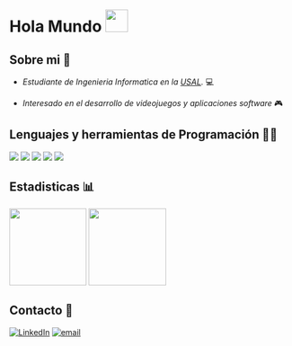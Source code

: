 # Hola Mundo <img src="https://media.tenor.com/images/8c61b781cc924c089c9e6049f7de53b7/tenor.gif" width="40">


## Sobre mi 👀
- *Estudiante de Ingenieria Informatica en la [USAL](https://usal.es/).* 💻 

- *Interesado en el desarrollo de videojuegos y aplicaciones software* 🎮 

## Lenguajes y herramientas de Programación 👨‍💻
![](https://img.shields.io/badge/C-121011?style=for-the-badge&logo=c&logoColor=white&color=000000)
![](https://img.shields.io/badge/C++-121011?style=for-the-badge&logo=C%2B%2B&logoColor=white&color=000000)
![](https://img.shields.io/badge/C%23-121011?style=for-the-badge&logo=C%20Sharp&logoColor=white&color=000000)
![](https://img.shields.io/badge/Java-121011?style=for-the-badge&logo=Java&logoColor=white&color=000000)
![](https://img.shields.io/badge/Unity-121011?style=for-the-badge&logo=unity&logoColor=white&color=000000)

## Estadisticas 📊
<img height="137.3px" src="https://github-readme-stats.vercel.app/api?username=Enriranjan&hide_title=true&hide_border=true&show_icons=true&include_all_commits=true&count_private=true&line_height=21&bg_color=814284,818184,84c381,3edb84&title_color=fff&text_color=fff"/> 
<img height="137.3px" src="https://github-readme-stats.vercel.app/api/top-langs/?username=Enriranjan&hide_title=true&hide_border=true&layout=compact&langs_count=6&exclude_repo=n0nuser.github.io&hide=Makefile&bg_color=347f81,6e7f81,cc7f81&title_color=fff&text_color=fff"/>

## Contacto 📱
<a href="https://www.linkedin.com/in/enrique-hern%C3%A1ndez-hern%C3%A1ndez-a2b769201/"><img alt="LinkedIn" src="https://img.shields.io/badge/linkedin-%230077B5.svg?&style=for-the-badge&logo=linkedin&logoColor=white"></a>
<a href="mailto:enriranjan@gmail.com"><img alt="email" src="https://img.shields.io/badge/gmail-%23D14836.svg?&style=for-the-badge&logo=gmail&logoColor=white"></a>


<!--
**Enriranjan/Enriranjan** is a ✨ _special_ ✨ repository because its `README.md` (this file) appears on your GitHub profile.

Here are some ideas to get you started:

- 🔭 I’m currently working on ...
- 🌱 I’m currently learning ...
- 👯 I’m looking to collaborate on ...
- 🤔 I’m looking for help with ...
- 💬 Ask me about ...
- 📫 How to reach me: ...
- 😄 Pronouns: ...
- ⚡ Fun fact: ...
-->
